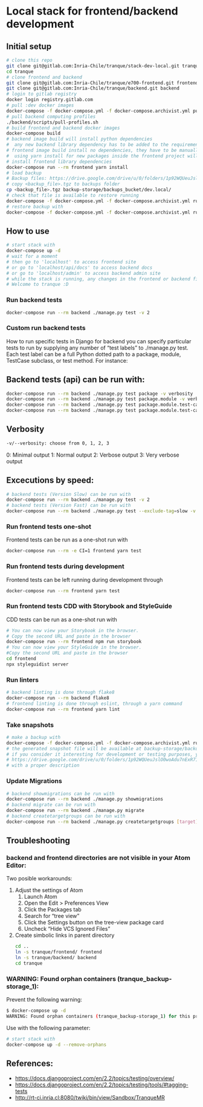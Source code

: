 # Local stack for frontend/backend development

## Initial setup

```bash
# clone this repo
git clone git@gitlab.com:Inria-Chile/tranque/stack-dev-local.git tranque
cd tranque
# clone frontend and backend
git clone git@gitlab.com:Inria-Chile/tranque/e700-frontend.git frontend
git clone git@gitlab.com:Inria-Chile/tranque/backend.git backend
# login to gitlab registry
docker login registry.gitlab.com
# pull :dev docker images
docker-compose -f docker-compose.yml -f docker-compose.archivist.yml pull
# pull backend computing profiles
./backend/scripts/pull-profiles.sh
# build frontend and backend docker images
docker-compose build
# backend image build will install python dependencies
#  any new backend library dependency has to be added to the requirements.txt file and then rebuild the image with `docker-compose build backend`
# frontend image build install no dependencies, they have to be manually installed
#  using yarn install for new packages inside the frontend project will make them immediately available inside docker image
# install frontend library dependencies
docker-compose run --rm frontend yarn install
# load backup
# Backup files: https://drive.google.com/drive/u/0/folders/1p92WQUeuJslO0woAdu7nExR71lRNzMCQ
# copy <backup_file>.tgz to backups folder
cp <backup_file>.tgz backup-storage/backups_bucket/dev.local/
# check that file is available to restore running
docker-compose -f docker-compose.yml -f docker-compose.archivist.yml run --rm archivist archivist list
# restore backup with
docker-compose -f docker-compose.yml -f docker-compose.archivist.yml run --rm archivist archivist restore <backup_file>.tgz
```

## How to use

```bash
# start stack with
docker-compose up -d
# wait for a moment
# then go to 'localhost' to access frontend site
# or go to 'localhost/api/docs' to access backend docs
# or go to 'localhost/admin' to access backend admin site
# while the stack is running, any changes in the frontend or backend files will trigger the autoreload of the respective dev server
# Welcome to tranque :D
```

### Run backend tests

```bash
docker-compose run --rm backend ./manage.py test -v 2
```

### Custom run backend tests

How to run specific tests in Django for backend you can specify particular tests
to run by supplying any number of “test labels” to ./manage.py test. Each test
label can be a full Python dotted path to a package, module, TestCase subclass,
or test method. For instance:

## Backend tests (api) can be run with:

```bash
docker-compose run --rm backend ./manage.py test package -v verbosity
docker-compose run --rm backend ./manage.py test package.module -v verbosity
docker-compose run --rm backend ./manage.py test package.module.test-case-sublass -v verbosity
docker-compose run --rm backend ./manage.py test package.module.test-case-sublass.test_method -v verbosity
```

## Verbosity

```bash
-v/--verbosity: choose from 0, 1, 2, 3
```

0: Minimal output
1: Normal output
2: Verbose output
3: Very verbose output

## Excecutions by speed:

```bash
# backend tests (Version Slow) can be run with
docker-compose run --rm backend ./manage.py test -v 2
# backend tests (Version Fast) can be run with
docker-compose run --rm backend ./manage.py test --exclude-tag=slow -v 2
```

### Run frontend tests one-shot

Frontend tests can be run as a one-shot run with

```bash
docker-compose run --rm -e CI=1 frontend yarn test
```

### Run frontend tests during development

Frontend tests can be left running during development through

```bash
docker-compose run --rm frontend yarn test
```

### Run frontend tests CDD with Storybook and StyleGuide

CDD tests can be run as a one-shot run with

```bash
# You can now view your Storybook in the browser.
# Copy the second URL and paste in the browser
docker-compose run --rm frontend npm run storybook
# You can now view your StyleGuide in the browser.
#Copy the second URL and paste in the browser
cd frontend
npx styleguidist server
```

### Run linters

```bash
# backend linting is done through flake8
docker-compose run --rm backend flake8
# frontend linting is done through eslint, through a yarn command
docker-compose run --rm frontend yarn lint
```

### Take snapshots

```bash
# make a backup with
docker-compose -f docker-compose.yml -f docker-compose.archivist.yml run --rm archivist archivist backup
# the generated snapshot file will be available at backup-storage/backups_bucket/dev.local/
# if you consider it interesting for development or testing purposes, you may leave it at
# https://drive.google.com/drive/u/0/folders/1p92WQUeuJslO0woAdu7nExR71lRNzMCQ
# with a proper description
```

### Update Migrations

```bash
# backend showmigrations can be run with
docker-compose run --rm backend ./manage.py showmigrations
# backend migrate can be run with
docker-compose run --rm backend ./manage.py migrate
# backend createtargetgroups can be run with
docker-compose run --rm backend ./manage.py createtargetgroups [target] -v 1
```


## Troubleshooting

### backend and frontend directories are not visible in your Atom Editor:

Two posible workarounds:

1. Adjust the settings of Atom
    1. Launch Atom
    1. Open the Edit > Preferences View
    1. Click the Packages tab
    1. Search for “tree view”
    1. Click the Settings button on the tree-view package card
    1. Uncheck “Hide VCS Ignored Files”
1. Create simbolic links in parent directory
    ```bash
    cd ..
    ln -s tranque/frontend/ frontend
    ln -s tranque/backend/ backend
    cd tranque
    ```
### WARNING: Found orphan containers (tranque_backup-storage_1):

Prevent the following warning:

```bash
$ docker-compose up -d
WARNING: Found orphan containers (tranque_backup-storage_1) for this project. If you removed or renamed this service in your compose file, you can run this command with the --remove-orphans flag to clean it up.
```

Use with the following parameter:

```bash
# start stack with
docker-compose up -d --remove-orphans
```

## References:

* https://docs.djangoproject.com/en/2.2/topics/testing/overview/
* https://docs.djangoproject.com/en/2.2/topics/testing/tools/#tagging-tests
* http://rt-ci.inria.cl:8080/twiki/bin/view/Sandbox/TranqueMR
